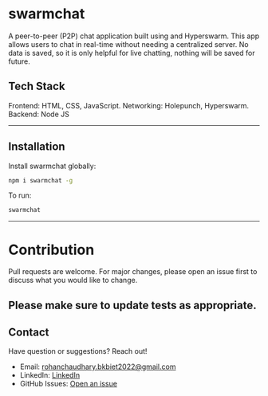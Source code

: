 # swarmchat

A peer-to-peer (P2P) chat application built using and Hyperswarm. This app allows users to chat in real-time without needing a centralized server. No data is saved, so it is only helpful for live chatting, nothing will be saved for future.

## Tech Stack

Frontend: HTML, CSS, JavaScript.
Networking: Holepunch, Hyperswarm.
Backend: Node JS

--- 

## Installation
Install swarmchat globally:
```bash
npm i swarmchat -g
```
To run:
```bash
swarmchat
```
 ---
# Contribution
Pull requests are welcome. For major changes, please open an issue first to discuss what you would like to change.

Please make sure to update tests as appropriate.
 ---
## Contact
Have question or suggestions? Reach out!
 - Email: rohanchaudhary.bkbiet2022@gmail.com
 - LinkedIn: [LinkedIn](https://www.linkedin.com/in/rohan-chaudhary-399742255)
 - GitHub Issues: [Open an issue](https://github.com/Codesamp-Rohan/issues)
